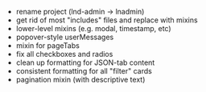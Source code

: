 - rename project (lnd-admin -> lnadmin)
- get rid of most "includes" files and replace with mixins
- lower-level mixins (e.g. modal, timestamp, etc)
- popover-style userMessages
- mixin for pageTabs
- fix all checkboxes and radios
- clean up formatting for JSON-tab content
- consistent formatting for all "filter" cards
- pagination mixin (with descriptive text)